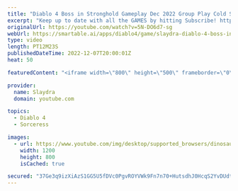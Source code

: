 ```yaml
---
title: "Diablo 4 Boss in Stronghold Gameplay Dec 2022 Group Play Cold Sorceress Gameplay"
excerpt: "Keep up to date with all the GAMES by hitting Subscribe! https://www.youtube.com/c/slaydra?sub_confirmation=1 Join The ..."
originalUrl: https://youtube.com/watch?v=5N-DO6d7-sg
webUrl: https://smartable.ai/apps/diablo4/game/slaydra-diablo-4-boss-in-stronghold-gameplay-dec-2022-group-play-cold-sorceress-gameplay/
type: video
length: PT12M23S
publishedDateTime: 2022-12-07T20:00:01Z
heat: 50

featuredContent: "<iframe width=\"800\" height=\"500\" frameborder=\"0\" src=\"https://www.youtube.com/embed/5N-DO6d7-sg\" allow=\"accelerometer; autoplay; encrypted-media; gyroscope; picture-in-picture\" allowfullscreen></iframe>"

provider:
  name: Slaydra
  domain: youtube.com

topics:
  - Diablo 4
  - Sorceress

images:
  - url: https://www.youtube.com/img/desktop/supported_browsers/dinosaur.png
    width: 1200
    height: 800
    isCached: true

secured: "37Ge3q9izXiAzS1GG5U5fDVc0PgvROYVWk9Fn7n70+HutsdhJ0HcqS2YvDUdtTJdmJtt79vv+k91kDuWg69FMnD+S/evIIU8wD2rlzoaH33WRkWnJQ6GqVKKxZx5amq0e4VmXMz6jyH2/LZxhbHf364ZfPgnDj/EoZF3dxJuweNYrLL9YVsxZoS77jdp/QrOb/MhL3WLdS/AAjvxIVove9RJQGEWA4Qnhefnpg0WT6NZKJb029AiFDCWn564RedKoc5rdJ/C58KAWYTncTBhhnITAHlKQSQZGfR1RMVYLIs1u8cK6EDRudG/c7fxQnAKzJxcHGXpUhdEnStV1V8R3TNizdO8ZKppEK38FliOdS8h/SnY0Nvz2vuGRcXN326ifgdN0LxVueWA+jxdbvgfgMevhlXtopbDfwrZ69nKxJ8=;wRraBf4eHhHjPxy2tilLCQ=="
---
```


